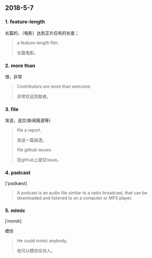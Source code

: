 ## 2018-5-7

### 1. feature-length

长篇的，（电影）达到正片应有的长度；

> a feature-length film.
> 
> 长篇电影。

### 2. more than

很，非常

> Contributors are more than welcome.
> 
> 非常欢迎贡献者。

### 3. file

发送，送交(新闻报道等)

> file a report.
> 
> 发送一篇报道。
> 
> file github issues.
> 
> 在github上提交issue。

### 4. padcast

 ['pɑdkæst]

> A podcast is an audio file similar to a radio broadcast, that can be downloaded and listened to on a computer or MP3 player.

### 5. mimic

[ˈmɪmɪk] 

模仿

> He could mimic anybody.
> 
> 他可以模仿任何人。
